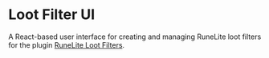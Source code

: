 # Loot Filter UI

A React-based user interface for creating and managing RuneLite loot filters for the plugin [RuneLite Loot Filters](https://github.com/runelite/plugin-hub/tree/main/loot-filters).


